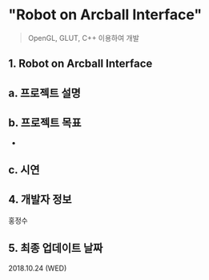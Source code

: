 # "Robot on Arcball Interface"
> OpenGL, GLUT, C++ 이용하여 개발

 
## 1. Robot on Arcball Interface

## a. 프로젝트 설명


## b. 프로젝트 목표

-

## c. 시연



## 4. 개발자 정보

홍정수
  
## 5. 최종 업데이트 날짜

2018.10.24 (WED)

